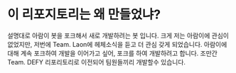 # 이 리포지토리는 왜 만들었냐?
설명대로 아람이 봇을 포크해서 새로 개발하려는 봇 입니다.
크게 저는 아람이에 관심이 없었지만, 저번에 Team. Laon에 헤체소식을 듣고 더 관심 갖게 되었습니다.
아람이에 대해 계속 포크하여 개발을 이어가고 싶어, 포크를 하여 개발하려고 합니다.
조만간 Team. DEFY 리포리토리로 이전되어 팀원들끼리 개발할수 있습니다.
